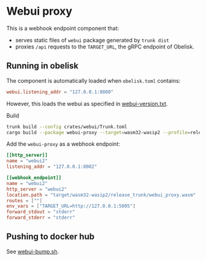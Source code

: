 # Webui proxy
This is a webhook endpoint component that:
* serves static files of `webui` package generated by `trunk dist`
* proxies `/api` requests to the `TARGET_URL`, the gRPC endpoint of Obelisk.

## Running in obelisk
The component is automatically loaded when `obelisk.toml` contains:
```toml
webui.listening_addr = "127.0.0.1:8080"
```
However, this loads the webui as specified in [webui-version.txt](../../assets/webui-version.txt).

Build
```sh
trunk build --config crates/webui/Trunk.toml
cargo build --package webui-proxy --target=wasm32-wasip2 --profile=release_trunk
```

Add the `webui-proxy` as a webhook endpoint:
```toml
[[http_server]]
name = "webui2"
listening_addr = "127.0.0.1:8082"

[[webhook_endpoint]]
name = "webui2"
http_server = "webui2"
location.path = "target/wasm32-wasip2/release_trunk/webui_proxy.wasm"
routes = [""]
env_vars = ["TARGET_URL=http://127.0.0.1:5005"]
forward_stdout = "stderr"
forward_stderr = "stderr"
```

## Pushing to docker hub
See [webui-bump.sh](../../scripts/push-webui.sh).
